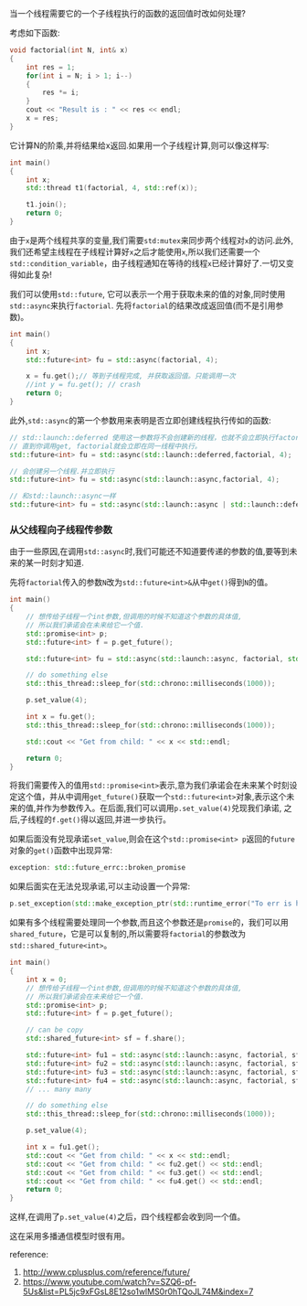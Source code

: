 当一个线程需要它的一个子线程执行的函数的返回值时改如何处理?

考虑如下函数:
```c++
void factorial(int N, int& x)
{
    int res = 1;
    for(int i = N; i > 1; i--)
    {
        res *= i;
    }
    cout << "Result is : " << res << endl;
    x = res;
}
```
它计算N的阶乘,并将结果给x返回.如果用一个子线程计算,则可以像这样写:
```c++
int main()
{
    int x;
    std::thread t1(factorial, 4, std::ref(x));

    t1.join();
    return 0;
}
```
由于`x`是两个线程共享的变量,我们需要`std:mutex`来同步两个线程对`x`的访问.此外,我们还希望主线程在子线程计算好`x`之后才能使用`x`,所以我们还需要一个`std::condition_variable`，由子线程通知在等待的线程`x`已经计算好了.一切又变得如此复杂!

我们可以使用`std::future`, 它可以表示一个用于获取未来的值的对象,同时使用`std::async`来执行`factorial`.
先将`factorial`的结果改成返回值(而不是引用参数)。
```c++
int main()
{
    int x;
    std::future<int> fu = std::async(factorial, 4);

    x = fu.get();// 等到子线程完成, 并获取返回值。只能调用一次
    //int y = fu.get(); // crash
    return 0;
}
```

此外,`std::async`的第一个参数用来表明是否立即创建线程执行传如的函数:
```c++
// std::launch::deferred 使用这一参数将不会创建新的线程，也就不会立即执行factorial
// 直到你调用get, factorial就会立即在同一线程中执行。
std::future<int> fu = std::async(std::launch::deferred,factorial, 4);

// 会创建另一个线程.并立即执行
std::future<int> fu = std::async(std::launch::async,factorial, 4);

// 和std::launch::async一样
std::future<int> fu = std::async(std::launch::async | std::launch::deferred,factorial, 4);
```

### 从父线程向子线程传参数
由于一些原因,在调用`std::async`时,我们可能还不知道要传递的参数的值,要等到未来的某一时刻才知道.

先将`factorial`传入的参数`N`改为`std::future<int>&`从中`get()`得到`N`的值。

```c++
int main()
{
    // 想传给子线程一个int参数,但调用的时候不知道这个参数的具体值,
    // 所以我们承诺会在未来给它一个值.
    std::promise<int> p;
    std::future<int> f = p.get_future();

    std::future<int> fu = std::async(std::launch::async, factorial, std::ref(f));

    // do something else
    std::this_thread::sleep_for(std::chrono::milliseconds(1000));

    p.set_value(4);

    int x = fu.get();
    std::this_thread::sleep_for(std::chrono::milliseconds(1000));

    std::cout << "Get from child: " << x << std::endl;

    return 0;
}
```
将我们需要传入的值用`std::promise<int>`表示,意为我们承诺会在未来某个时刻设定这个值，并从中调用`get_future()`获取一个`std::future<int>`对象,表示这个未来的值,并作为参数传入。在后面,我们可以调用`p.set_value(4)`兑现我们承诺, 之后,子线程的`f.get()`得以返回,并进一步执行。

如果后面没有兑现承诺`set_value`,则会在这个`std::promise<int> p`返回的`future`对象的`get()`函数中出现异常:
```c++
exception: std::future_errc::broken_promise
```

如果后面实在无法兑现承诺,可以主动设置一个异常:
```c++
p.set_exception(std::make_exception_ptr(std::runtime_error("To err is human")));
```

如果有多个线程需要处理同一个参数,而且这个参数还是`promise`的，我们可以用`shared_future`，它是可以复制的,所以需要将`factorial`的参数改为`std::shared_future<int>`。
```c++
int main()
{
    int x = 0;
    // 想传给子线程一个int参数,但调用的时候不知道这个参数的具体值,
    // 所以我们承诺会在未来给它一个值.
    std::promise<int> p;
    std::future<int> f = p.get_future();

    // can be copy 
    std::shared_future<int> sf = f.share();

    std::future<int> fu1 = std::async(std::launch::async, factorial, sf);
    std::future<int> fu2 = std::async(std::launch::async, factorial, sf);
    std::future<int> fu3 = std::async(std::launch::async, factorial, sf);
    std::future<int> fu4 = std::async(std::launch::async, factorial, sf);
    // ... many many

    // do something else
    std::this_thread::sleep_for(std::chrono::milliseconds(1000));

    p.set_value(4);

    int x = fu1.get();
    std::cout << "Get from child: " << x << std::endl;
    std::cout << "Get from child: " << fu2.get() << std::endl;
    std::cout << "Get from child: " << fu3.get() << std::endl;
    std::cout << "Get from child: " << fu4.get() << std::endl;
    return 0;
}
```
这样,在调用了`p.set_value(4)`之后，四个线程都会收到同一个值。

这在采用多播通信模型时很有用。

reference:
1. http://www.cplusplus.com/reference/future/
2. https://www.youtube.com/watch?v=SZQ6-pf-5Us&list=PL5jc9xFGsL8E12so1wlMS0r0hTQoJL74M&index=7